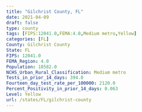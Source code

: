 ```yaml
---
title: "Gilchrist County, FL"
date: 2021-04-09
draft: false
type: county
tags: [FIPS:12041.0,FEMA:4.0,Medium metro,Yellow]
categories: [FL]
County: Gilchrist County
State: FL
FIPS: 12041.0
FEMA_Region: 4.0
Population: 18582.0
NCHS_Urban_Rural_Classification: Medium metro
Tests_in_prior_14_days: 394.0
Fourteen_day_test_rate_per_100000: 2120.0
Percent_Positivity_in_prior_14_days: 0.063
Level: Yellow
url: /states/FL/gilchrist-county
---
```




